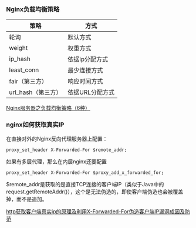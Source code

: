 ### Nginx负载均衡策略

| 策略               | 方式            |
| ------------------ | --------------- |
| 轮询               | 默认方式        |
| weight             | 权重方式        |
| ip_hash            | 依据ip分配方式  |
| least_conn         | 最少连接方式    |
| fair（第三方）     | 响应时间方式    |
| url_hash（第三方） | 依据URL分配方式 |

[Nginx服务器之负载均衡策略（6种）](https://www.cnblogs.com/1214804270hacker/p/9325150.html)

### nginx如何获取真实IP

在直接对外的Nginx反向代理服务器上配置：

`proxy_set_header X-Forwarded-For $remote_addr;`

如果有多层代理，那么在内层nginx还要配置

`proxy_set_header X-Forwarded-For $proxy_add_x_forwarded_for;`

$remote_addr是获取的是直接TCP连接的客户端IP（类似于Java中的request.getRemoteAddr()），这个是无法伪造的，即使客户端伪造也会被覆盖掉，而不是追加。


[http获取客户端真实ip的原理及利用X-Forwarded-For伪造客户端IP漏洞成因及防范](https://www.cnblogs.com/lovearpu/p/11187215.html)
